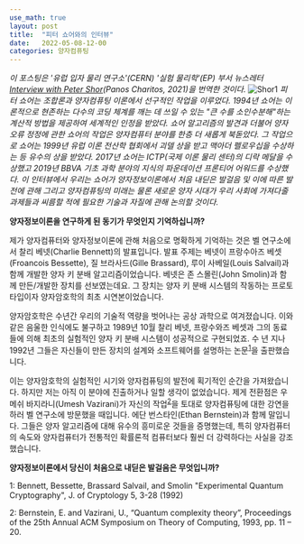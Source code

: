 ```yaml
---
use_math: true
layout: post
title:  "피터 쇼어와의 인터뷰"
date:   2022-05-08-12-00
categories: 양자컴퓨팅
---
```

*이 포스팅은 '유럽 입자 물리 연구소'(CERN) '실험 물리학'(EP) 부서 뉴스레터 [Interview with Peter Shor](https://ep-news.web.cern.ch/content/interview-peter-shor)(Panos Charitos, 2021)을 번역한 것이다.*
![Shor1](https://ep-news.web.cern.ch/sites/default/files/styles/full_image/public/2021-03/225967_web.jpg?itok=4_Yubitr)
*피터 쇼어는 조합론과 양자컴퓨팅 이론에서 선구적인 작업을 이루었다. 1994년 쇼어는 이론적으로 현존하는 다수의 코딩 체계를 깨는 데 쓰일 수 있는 "큰 수를 소인수분해"하는 계산적 방법을 제공하여 세계적인 인정을 받았다. 쇼어 알고리즘의 발견과 더불어 양자 오류 정정에 관한 쇼어의 작업은 양자컴퓨터 분야를 한층 더 새롭게 북돋았다. 그 작업으로 쇼어는 1999년 유럽 이론 전산학 협회에서 괴델 상을 받고 맥아더 펠로우십을 수상하는 등 유수의 상을 받았다. 2017년 쇼어는 ICTP(국제 이론 물리 센터)의 디락 메달을 수상했고 2019년 BBVA 기초 과학 분야의 지식의 파운데이션 프론티어 어워드를 수상했다. 이 인터뷰에서 우리는 쇼어가 양자정보이론에서 처음 내딛은 발걸음 및 이에 따른 발전에 관해 그리고 양자컴퓨팅의 미래는 물론 새로운 양자 시대가 우리 사회에 가져다줄 과제들과 씨름할 적에 필요한 기술과 자질에 관해 논의할 것이다.*

**양자정보이론을 연구하게 된 동기가 무엇인지 기억하십니까?**

제가 양자컴퓨터와 양자정보이론에 관해 처음으로 명확하게 기억하는 것은 벨 연구소에서 찰리 베넷(Charlie Bennett)의 발표입니다. 발표 주제는 베넷이 프랑수아즈 베셋(Froancois Bessette), 질 브라사드(Gille Brassard), 루이 사베일(Louis Salvail)과 함께 개발한 양자 키 분배 알고리즘이었습니다. 베넷은 존 스몰린(John Smolin)과 함께 만든/개발한 장치를 선보였는데요. 그 장치는 양자 키 분배 시스템의 작동하는 프로토타입이자 양자암호학의 최초 시연본이었습니다.

양자암호학은 수년간 우리의 기술적 역량을 벗어나는 공상 과학으로 여겨졌습니다. 이와 같은 음울한 인식에도 불구하고 1989년 10월 찰리 베넷, 프랑수와즈 베셋과 그의 동료들에 의해 최초의 실험적인 양자 키 분배 시스템이 성공적으로 구현되었죠. 수 년 지나 1992년 그들은 자신들이 만든 장치의 설계와 소프트웨어를 설명하는 논문<sup>[1](#footnote_1)</sup>을 출판했습니다.

이는 양자암호학의 실험적인 시기와 양자컴퓨팅의 발전에 획기적인 순간을 가져왔습니다. 하지만 저는 아직 이 분야에 진출하거나 일할 생각이 없었습니다. 제게 전환점은 우메쉬 바지라니(Umesh Vazirani)가 자신의 작업<sup>[2](#footnote_2)</sup>을 토대로 양자컴퓨팅에 대한 강연을 하러 벨 연구소에 방문했을 때입니다. 에단 번스타인(Ethan Bernstein)과 함께 말입니다. 그들은 양자 알고리즘에 대해 유수의 흥미로운 것들을 증명했는데, 특히 양자컴퓨터의 속도와 양자컴퓨터가 전통적인 확률론적 컴퓨터보다 훨씬 더 강력하다는 사실을 강조했습니다.

**양자정보이론에서 당신이 처음으로 내딛은 발걸음은 무엇입니까?**



<a name="footnote_1">1</a>: Bennett, Bessette, Brassard Salvail, and Smolin "Experimental Quantum Cryptography", J. of Cryptology 5, 3-28 (1992)

<a name="footnote_2">2</a>: Bernstein, E. and Vazirani, U., “Quantum complexity theory”, Proceedings of the 25th Annual ACM Symposium on Theory of Computing, 1993, pp. 11 – 20.

